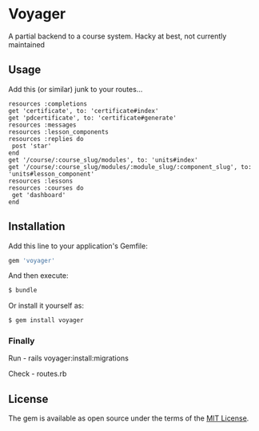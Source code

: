 # Voyager
A partial backend to a course system. Hacky at best, not currently maintained

## Usage

Add this (or similar) junk to your routes...


```
resources :completions
get 'certificate', to: 'certificate#index'
get 'pdcertificate', to: 'certificate#generate'
resources :messages
resources :lesson_components
resources :replies do
 post 'star'
end
get '/course/:course_slug/modules', to: 'units#index'
get '/course/:course_slug/modules/:module_slug/:component_slug', to: 'units#lesson_component'
resources :lessons
resources :courses do
 get 'dashboard'
end
```

## Installation
Add this line to your application's Gemfile:

```ruby
gem 'voyager'
```

And then execute:
```bash
$ bundle
```

Or install it yourself as:
```bash
$ gem install voyager
```

### Finally

Run - rails voyager:install:migrations

Check - routes.rb

## License
The gem is available as open source under the terms of the [MIT License](http://opensource.org/licenses/MIT).
